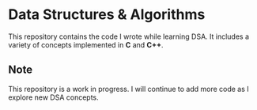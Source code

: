 # Data Structures & Algorithms

This repository contains the code I wrote while learning DSA. It includes a variety of concepts implemented in **C** and **C++**.

## Note

This repository is a work in progress. I will continue to add more code as I explore new DSA concepts.
